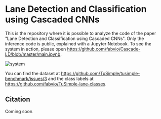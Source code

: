 # Lane Detection and Classification using Cascaded CNNs

This is the repository where it is possible to analyze the code of the paper "Lane Detection and Classification using Cascaded CNNs". Only the inference code is public, explained with a Jupyter Notebook. To see the system in action, please open https://github.com/fabvio/Cascade-LD/blob/master/main.ipynb.

![system](https://user-images.githubusercontent.com/10325202/60465543-a53c7e80-9c51-11e9-94ac-fe4dbdcbd8dd.png)

You can find the dataset at https://github.com/TuSimple/tusimple-benchmark/issues/3 and the class labels at https://github.com/fabvio/TuSimple-lane-classes.

## Citation

Coming soon.
